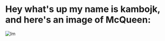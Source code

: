 # Hey what's up my name is kambojk, and here's an image of McQueen:
![lm](http://study.nandi.pw/mcqueen.jpg)
